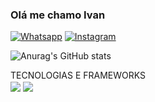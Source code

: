 ### Olá me chamo Ivan 

[![Whatsapp](https://img.shields.io/badge/WhatsApp-25D366?style=for-the-badge&logo=whatsapp&logoColor=white)](https://wa.me/5585991299133)
[![Instagram](https://img.shields.io/badge/Instagram-E4405F?style=for-the-badge&logo=instagram&logoColor=white)](https://instagram.com/ivan9rx)

![Anurag's GitHub stats](https://github-readme-stats.vercel.app/api?username=ivan9rx&show_icons=true&theme=transparent)

TECNOLOGIAS E FRAMEWORKS <br>
<img align='center' src='https://img.shields.io/badge/TypeScript-007ACC?style=for-the-badge&logo=typescript&logoColor=white'/> 
<img align='center' src='https://img.shields.io/badge/Node.js-43853D?style=for-the-badge&logo=node.js&logoColor=white'/> 





